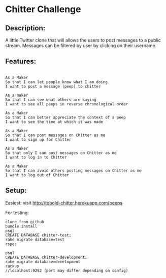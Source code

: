 Chitter Challenge
=================

Description:
-------
A little Twitter clone that will allows the users to post messages to a public stream.
Messages can be filtered by user by clicking on their username.

Features:
-------

```

As a Maker
So that I can let people know what I am doing  
I want to post a message (peep) to chitter

As a maker
So that I can see what others are saying  
I want to see all peeps in reverse chronological order

As a Maker
So that I can better appreciate the context of a peep
I want to see the time at which it was made

As a Maker
So that I can post messages on Chitter as me
I want to sign up for Chitter

As a Maker
So that only I can post messages on Chitter as me
I want to log in to Chitter

As a Maker
So that I can avoid others posting messages on Chitter as me
I want to log out of Chitter

```

Setup:
-------

Easiest: visit http://tobold-chitter.herokuapp.com/peeps

For testing:
```
clone from github
bundle install
psql
CREATE DATABASE chitter-test;
rake migrate database=test
rspec

psql
CREATE DATABASE chitter-development;
rake migrate database=development
rackup
//localhost:9292 (port may differ depending on config)
```
